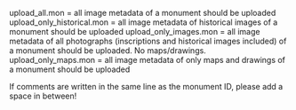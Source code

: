 upload_all.mon = all image metadata of a monument should be uploaded
upload_only_historical.mon = all image metadata of historical images of a monument should be uploaded
upload_only_images.mon = all image metadata of all photographs (inscriptions and historical images included) of a monument should be uploaded. No maps/drawings.
upload_only_maps.mon = all image metadata of only maps and drawings of a monument should be uploaded

If comments are written in the same line as the monument ID, please add a space in between!
